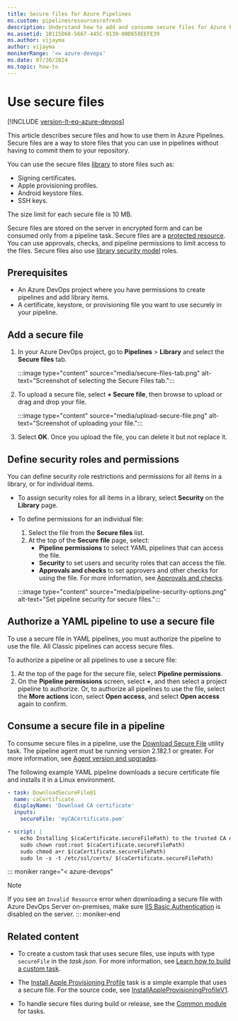 ```yaml
---
title: Secure files for Azure Pipelines
ms.custom: pipelinesresourcesrefresh
description: Understand how to add and consume secure files for Azure Pipelines.
ms.assetid: 1B115D68-5667-445C-9130-00D658EEFE39
ms.author: vijayma
author: vijayma
monikerRange: '<= azure-devops'
ms.date: 07/30/2024
ms.topic: how-to
---
```


# Use secure files

[!INCLUDE [version-lt-eq-azure-devops](../../includes/version-lt-eq-azure-devops.md)]

This article describes secure files and how to use them in Azure Pipelines. Secure files are a way to store files that you can use in pipelines without having to commit them to your repository.

You can use the secure files [library](index.md) to store files such as:

- Signing certificates.
- Apple provisioning profiles.
- Android keystore files.
- SSH keys.

The size limit for each secure file is 10 MB.

Secure files are stored on the server in encrypted form and can be consumed only from a pipeline task. Secure files are a [protected resource](../security/resources.md). You can use approvals, checks, and pipeline permissions to limit access to the files. Secure files also use [library security model](index.md#library-security) roles.

## Prerequisites

- An Azure DevOps project where you have permissions to create pipelines and add library items.
- A certificate, keystore, or provisioning file you want to use securely in your pipeline.

## Add a secure file

1. In your Azure DevOps project, go to **Pipelines** > **Library** and select the **Secure files** tab.

   :::image type="content" source="media/secure-files-tab.png" alt-text="Screenshot of selecting the Secure Files tab.":::

1. To upload a secure file, select **+ Secure file**, then browse to upload or drag and drop your file.

   :::image type="content" source="media/upload-secure-file.png" alt-text="Screenshot of uploading your file.":::

1. Select **OK**. Once you upload the file, you can delete it but not replace it.

## Define security roles and permissions

You can define security role restrictions and permissions for all items in a library, or for individual items.

- To assign security roles for all items in a library, select **Security** on the **Library** page.
- To define permissions for an individual file:
  1. Select the file from the **Secure files** list.
  1. At the top of the **Secure file** page, select:
     - **Pipeline permissions** to select YAML pipelines that can access the file.
     - **Security** to set users and security roles that can access the file.
     - **Approvals and checks** to set approvers and other checks for using the file. For more information, see [Approvals and checks](../process/approvals.md).

  :::image type="content" source="media/pipeline-security-options.png" alt-text="Set pipeline security for secure files.":::

<a name="secure-file-authorization"></a>
## Authorize a YAML pipeline to use a secure file

To use a secure file in YAML pipelines, you must authorize the pipeline to use the file. All Classic pipelines can access secure files.

To authorize a pipeline or all pipelines to use a secure file:

1. At the top of the page for the secure file, select **Pipeline permissions**.
1. On the **Pipeline permissions** screen, select **+**, and then select a project pipeline to authorize. Or, to authorize all pipelines to use the file, select the **More actions** icon, select **Open access**, and select **Open access** again to confirm.

## Consume a secure file in a pipeline

To consume secure files in a pipeline, use the [Download Secure File](/azure/devops/pipelines/tasks/reference/download-secure-file-v1) utility task. The pipeline agent must be running version 2.182.1 or greater. For more information, see [Agent version and upgrades](../agents/agents.md#agent-version-and-upgrades).

The following example YAML pipeline downloads a secure certificate file and installs it in a Linux environment.

```yaml
- task: DownloadSecureFile@1
  name: caCertificate
  displayName: 'Download CA certificate'
  inputs:
    secureFile: 'myCACertificate.pem'

- script: |
    echo Installing $(caCertificate.secureFilePath) to the trusted CA directory...
    sudo chown root:root $(caCertificate.secureFilePath)
    sudo chmod a+r $(caCertificate.secureFilePath)
    sudo ln -s -t /etc/ssl/certs/ $(caCertificate.secureFilePath)
```

::: moniker range="< azure-devops"
>[!NOTE]
>If you see an `Invalid Resource` error when downloading a secure file with Azure DevOps Server on-premises, make sure [IIS Basic Authentication]( /iis/configuration/system.webserver/security/authentication/basicauthentication) is disabled on the server.
::: moniker-end

## Related content

- To create a custom task that uses secure files, use inputs with type `secureFile` in the *task.json*. For more information, see [Learn how to build a custom task](../../extend/develop/add-build-task.md).

- The [Install Apple Provisioning Profile](/azure/devops/pipelines/tasks/reference/install-apple-provisioning-profile-v1) task is a simple example that uses a secure file. For the source code, see [InstallAppleProvisioningProfileV1](https://github.com/Microsoft/azure-pipelines-tasks/tree/master/Tasks/InstallAppleProvisioningProfileV1).

- To handle secure files during build or release, see the [Common module](https://github.com/Microsoft/azure-pipelines-tasks/tree/master/Tasks/Common) for tasks.

